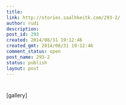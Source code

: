 ```yaml
---
title: 
link: http://stories.saalhkeitk.com/293-2/
author: rudi
description: 
post_id: 293
created: 2014/08/31 19:12:46
created_gmt: 2014/08/31 19:12:46
comment_status: open
post_name: 293-2
status: publish
layout: post
---
```

#


[gallery]